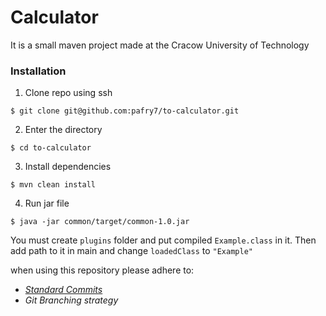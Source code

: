 # Calculator

It is a small maven project made at the Cracow University of Technology


### Installation

1. Clone repo using ssh 
```shell script
$ git clone git@github.com:pafry7/to-calculator.git
```
2. Enter the directory
```shell script
$ cd to-calculator
```
3. Install dependencies
```shell script
$ mvn clean install
```
4. Run jar file 
```shell script
$ java -jar common/target/common-1.0.jar
```


You must create `plugins` folder and put compiled `Example.class`
in it. Then add path to it in main and change `loadedClass` to `"Example"`

when using this repository please adhere to:

- [_Standard Commits_](https://www.conventionalcommits.org/)
- _Git Branching strategy_
